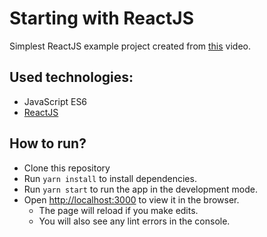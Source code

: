 # Starting with ReactJS

Simplest ReactJS example project created from [this](https://www.youtube.com/watch?v=7A4UQGrFU9Q) video.

## Used technologies:
- JavaScript ES6
- [ReactJS](https://reactjs.org/)

## How to run?
- Clone this repository
- Run `yarn install` to install dependencies.
- Run `yarn start` to run the app in the development mode.
- Open [http://localhost:3000](http://localhost:3000) to view it in the browser.
    - The page will reload if you make edits.
    - You will also see any lint errors in the console.

